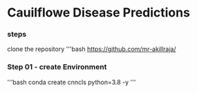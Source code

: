 # Cauilflowe Disease Predictions

### steps 
clone the repository
'''bash
https://github.com/mr-akillraja/
### Step 01 - create Environment 
'''bash
conda create cnncls python=3.8 -y
'''

